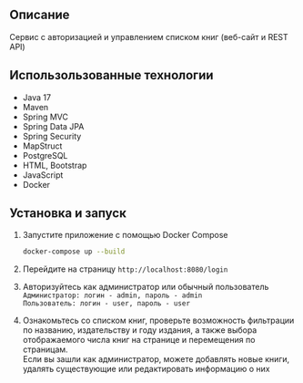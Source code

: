 ## Описание
Сервис с авторизацией и управлением списком книг (веб-сайт и REST API)

## Использользованные технологии
- Java 17
- Maven
- Spring MVC
- Spring Data JPA
- Spring Security
- MapStruct
- PostgreSQL
- HTML, Bootstrap
- JavaScript
- Docker

## Установка и запуск
1. Запустите приложение с помощью Docker Compose
    ```bash
   docker-compose up --build
    ```   
   
2. Перейдите на страницу `http://localhost:8080/login`  

3. Авторизуйтесь как администратор или обычный пользователь   
`Администратор: логин - admin, пароль - admin`  
`Пользователь: логин - user, пароль - user`  

4. Ознакомьтесь со списком книг, проверьте возможность фильтрации по названию, издательству и году издания, а также выбора отображаемого числа книг на странице и перемещения по страницам.        
Если вы зашли как администратор, можете добавлять новые книги, удалять существующие или редактировать информацию о них  